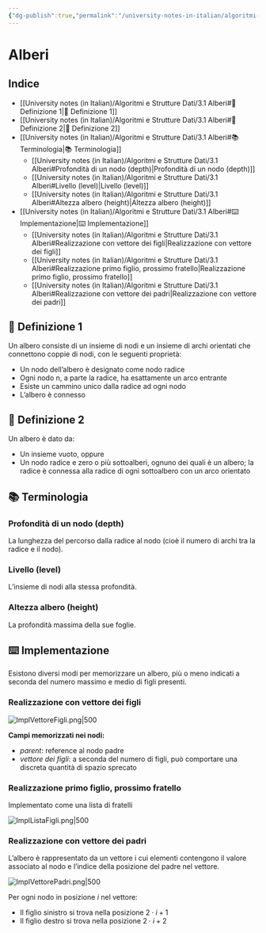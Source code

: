 ```yaml
---
{"dg-publish":true,"permalink":"/university-notes-in-italian/algoritmi-e-strutture-dati/3-1-alberi/","created":"2022-10-29T15:03:34.554+02:00","updated":"2023-04-24T16:36:17.685+02:00"}
---
```


# Alberi
## Indice
- [[University notes (in Italian)/Algoritmi e Strutture Dati/3.1 Alberi#📝 Definizione 1\|📝 Definizione 1]]
- [[University notes (in Italian)/Algoritmi e Strutture Dati/3.1 Alberi#📝 Definizione 2\|📝 Definizione 2]]
- [[University notes (in Italian)/Algoritmi e Strutture Dati/3.1 Alberi#📚 Terminologia\|📚 Terminologia]]
	- [[University notes (in Italian)/Algoritmi e Strutture Dati/3.1 Alberi#Profondità di un nodo (depth)\|Profondità di un nodo (depth)]]
	- [[University notes (in Italian)/Algoritmi e Strutture Dati/3.1 Alberi#Livello (level)\|Livello (level)]]
	- [[University notes (in Italian)/Algoritmi e Strutture Dati/3.1 Alberi#Altezza albero (height)\|Altezza albero (height)]]
- [[University notes (in Italian)/Algoritmi e Strutture Dati/3.1 Alberi#⌨️ Implementazione\|⌨️ Implementazione]]
	- [[University notes (in Italian)/Algoritmi e Strutture Dati/3.1 Alberi#Realizzazione con vettore dei figli\|Realizzazione con vettore dei figli]]
	- [[University notes (in Italian)/Algoritmi e Strutture Dati/3.1 Alberi#Realizzazione primo figlio, prossimo fratello\|Realizzazione primo figlio, prossimo fratello]]
	- [[University notes (in Italian)/Algoritmi e Strutture Dati/3.1 Alberi#Realizzazione con vettore dei padri\|Realizzazione con vettore dei padri]]
## 📝 Definizione 1 
Un albero consiste di un insieme di nodi e un insieme di archi orientati che connettono coppie di nodi, con le seguenti proprietà: 
- Un nodo dell’albero è designato come nodo radice
- Ogni nodo n, a parte la radice, ha esattamente un arco entrante
- Esiste un cammino unico dalla radice ad ogni nodo
- L’albero è connesso

## 📝 Definizione 2
Un albero è dato da: 
- Un insieme vuoto, oppure 
- Un nodo radice e zero o più sottoalberi, ognuno dei quali è un albero; la radice è connessa alla radice di ogni sottoalbero con un arco orientato

## 📚 Terminologia
### Profondità di un nodo (depth)
La lunghezza del percorso dalla radice al nodo (cioè il numero di archi tra la radice e il nodo).

### Livello (level) 
L’insieme di nodi alla stessa profondità.

### Altezza albero (height) 
La profondità massima della sue foglie.

## ⌨️ Implementazione
Esistono diversi modi per memorizzare un albero, più o meno indicati a seconda del numero massimo e medio di figli presenti.

### Realizzazione con vettore dei figli 
![ImplVettoreFigli.png|500](/img/user/University%20notes%20(in%20Italian)/Algoritmi%20e%20Strutture%20Dati/_images/ImplVettoreFigli.png)

**Campi memorizzati nei nodi:** 
- _parent_: reference al nodo padre 
- _vettore dei figli_: a seconda del numero di figli, può comportare una discreta quantità di spazio sprecato
### Realizzazione primo figlio, prossimo fratello 
Implementato come una lista di fratelli

![ImplListaFigli.png|500](/img/user/University%20notes%20(in%20Italian)/Algoritmi%20e%20Strutture%20Dati/_images/ImplListaFigli.png)
### Realizzazione con vettore dei padri
L’albero è rappresentato da un vettore i cui elementi contengono il valore associato al nodo e l’indice della posizione del padre nel vettore.

![ImplVettorePadri.png|500](/img/user/University%20notes%20(in%20Italian)/Algoritmi%20e%20Strutture%20Dati/_images/ImplVettorePadri.png)

Per ogni nodo in posizione $i$ nel vettore:
- Il figlio sinistro si trova nella posizione $2 \cdot i + 1$
- Il figlio destro si trova nella posizione $2 \cdot i + 2$